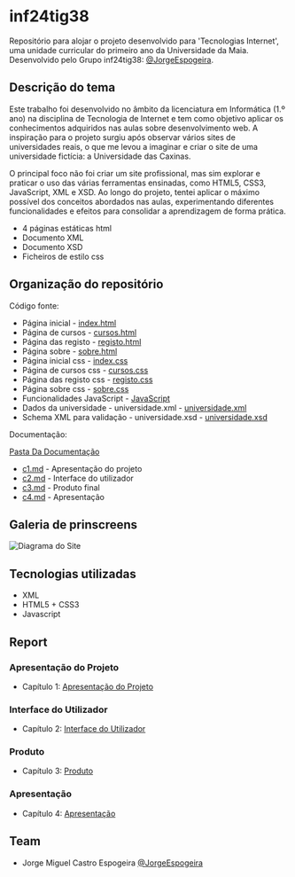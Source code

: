 # inf24tig38

Repositório para alojar o projeto desenvolvido para 'Tecnologias Internet', uma unidade curricular do primeiro ano da Universidade da Maia. Desenvolvido pelo Grupo inf24tig38: [@JorgeEspogeira](https://github.com/inf24tig38/inf24tig38/tree/52352c881d5bc097f0f96245288bcc63c0c078bc).

## Descrição do tema

Este trabalho foi desenvolvido no âmbito da licenciatura em Informática (1.º ano) na disciplina de Tecnologia de Internet e tem como objetivo aplicar os conhecimentos adquiridos nas aulas sobre desenvolvimento web. A inspiração para o projeto surgiu após observar vários sites de universidades reais, o que me levou a imaginar e criar o site de uma universidade fictícia: a Universidade das Caxinas.

O principal foco não foi criar um site profissional, mas sim explorar e praticar o uso das várias ferramentas ensinadas, como HTML5, CSS3, JavaScript, XML e XSD. Ao longo do projeto, tentei aplicar o máximo possível dos conceitos abordados nas aulas, experimentando diferentes funcionalidades e efeitos para consolidar a aprendizagem de forma prática.

- 4 páginas estáticas html
- Documento XML
- Documento XSD
- Ficheiros de estilo css

## Organização do repositório

Código fonte:
  - Página inicial - [index.html](https://inf24tig38.netlify.app/) 
  - Página de cursos - [cursos.html](https://inf24tig38.netlify.app/cursos) 
  - Página das registo - [registo.html](https://inf24tig38.netlify.app/registo) 
  - Página sobre - [sobre.html](https://inf24tig38.netlify.app/sobre) 
  - Página inicial css - [index.css](https://github.com/inf24tig38/inf24tig38/blob/ea9cf5b42baa06dfa69c9076a6836dfd38bb6f96/css/index.css#L1-L273)
  - Página de cursos css - [cursos.css](https://github.com/inf24tig38/inf24tig38/blob/ea9cf5b42baa06dfa69c9076a6836dfd38bb6f96/css/cursos.css#L1-L127)
  - Página das registo css - [registo.css](https://github.com/inf24tig38/inf24tig38/blob/ea9cf5b42baa06dfa69c9076a6836dfd38bb6f96/css/registo.css#L1-L147)
  - Página sobre css - [sobre.css](https://github.com/inf24tig38/inf24tig38/blob/ea9cf5b42baa06dfa69c9076a6836dfd38bb6f96/css/sobre.css#L1-L120)
  - Funcionalidades JavaScript - [JavaScript](https://github.com/inf24tig38/inf24tig38/blob/52352c881d5bc097f0f96245288bcc63c0c078bc/js/script.js#L1-L68)
  - Dados da universidade - universidade.xml - [universidade.xml](https://github.com/inf24tig38/inf24tig38/blob/main/xml/universidade.xml) 
  - Schema XML para validação - universidade.xsd - [universidade.xsd](https://github.com/inf24tig38/inf24tig38/blob/main/xml/universidade.xsd)
    
Documentação: 

[Pasta Da Documentação](https://github.com/inf24tig38/inf24tig38/tree/52352c881d5bc097f0f96245288bcc63c0c078bc/Doc)
- [c1.md](https://github.com/inf24tig38/inf24tig38/blob/main/Doc/c1.md) - Apresentação do projeto 
- [c2.md](https://github.com/inf24tig38/inf24tig38/blob/main/Doc/c2.md) - Interface do utilizador 
- [c3.md](https://github.com/inf24tig38/inf24tig38/blob/main/Doc/c3.md) - Produto final 
- [c4.md](https://github.com/inf24tig38/inf24tig38/blob/main/Doc/c4.md) - Apresentação 


## Galeria de prinscreens

![Diagrama do Site](../img/Diagrama.png)

## Tecnologias utilizadas

* XML
* HTML5 + CSS3
* Javascript

## Report

### Apresentação do Projeto
* Capítulo 1: [Apresentação do Projeto](https://github.com/inf24tig38/inf24tig38/blob/main/Doc/c1.md)
### Interface do Utilizador
* Capítulo 2: [Interface do Utilizador](https://github.com/inf24tig38/inf24tig38/blob/main/Doc/c2.md)
### Produto
* Capítulo 3: [Produto](https://github.com/inf24tig38/inf24tig38/blob/main/Doc/c3.md)
### Apresentação
* Capítulo 4: [Apresentação](https://github.com/inf24tig38/inf24tig38/blob/main/Doc/c4.md)

## Team
* Jorge Miguel Castro Espogeira [@JorgeEspogeira](https://github.com/inf24tig38/inf24tig38)
